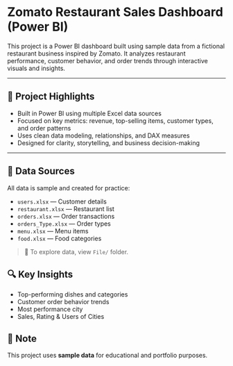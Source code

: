 # Zomato Restaurant Sales Dashboard (Power BI)

This project is a Power BI dashboard built using sample data from a fictional restaurant business inspired by Zomato. It analyzes restaurant performance, customer behavior, and order trends through interactive visuals and insights.

---

## 📌 Project Highlights

- Built in Power BI using multiple Excel data sources
- Focused on key metrics: revenue, top-selling items, customer types, and order patterns
- Uses clean data modeling, relationships, and DAX measures
- Designed for clarity, storytelling, and business decision-making

---

## 📂 Data Sources

All data is sample and created for practice:

- `users.xlsx` — Customer details  
- `restaurant.xlsx` — Restaurant list  
- `orders.xlsx` — Order transactions  
- `orders_Type.xlsx` — Order types  
- `menu.xlsx` — Menu items  
- `food.xlsx` — Food categories  

> 📁 To explore data, view `File/` folder.

## 🔍 Key Insights

- Top-performing dishes and categories
- Customer order behavior trends
- Most performance city
- Sales, Rating & Users of Cities

## 📌 Note

This project uses **sample data** for educational and portfolio purposes.
